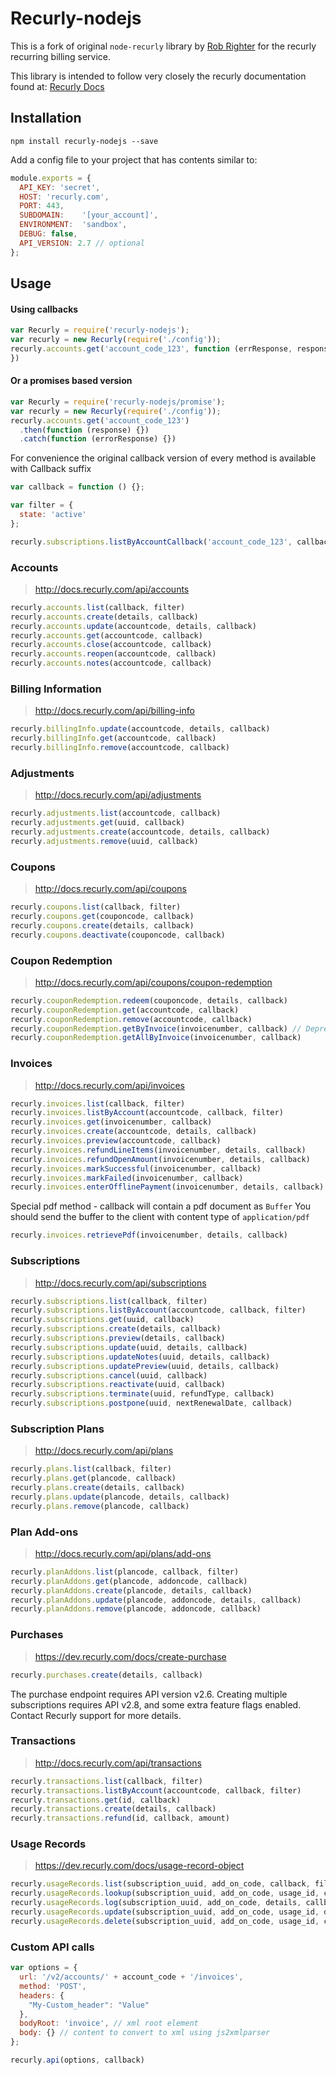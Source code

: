 # Recurly-nodejs

This is a fork of original `node-recurly` library by [Rob Righter](https://github.com/robrighter) for the recurly recurring billing service.

This library is intended to follow very closely the recurly documentation found at: [Recurly Docs](http://docs.recurly.com/)


## Installation
```
npm install recurly-nodejs --save
```

Add a config file to your project that has contents similar to:
```javascript
module.exports = {
  API_KEY: 'secret',
  HOST: 'recurly.com',
  PORT: 443,
  SUBDOMAIN:    '[your_account]',
  ENVIRONMENT:  'sandbox',
  DEBUG: false,
  API_VERSION: 2.7 // optional
};
```

## Usage


#### Using callbacks

```javascript
var Recurly = require('recurly-nodejs');
var recurly = new Recurly(require('./config'));
recurly.accounts.get('account_code_123', function (errResponse, response) {
})
```

#### Or a promises based version

```javascript
var Recurly = require('recurly-nodejs/promise');
var recurly = new Recurly(require('./config'));
recurly.accounts.get('account_code_123')
  .then(function (response) {})
  .catch(function (errorResponse) {})
```

For convenience the original callback version of every method is available with Callback suffix
```javascript
var callback = function () {};

var filter = {
  state: 'active'
};

recurly.subscriptions.listByAccountCallback('account_code_123', callback, filter)
```

### Accounts
> http://docs.recurly.com/api/accounts

```javascript
recurly.accounts.list(callback, filter)
recurly.accounts.create(details, callback)
recurly.accounts.update(accountcode, details, callback)
recurly.accounts.get(accountcode, callback)
recurly.accounts.close(accountcode, callback)
recurly.accounts.reopen(accountcode, callback)
recurly.accounts.notes(accountcode, callback)
```

### Billing Information
> http://docs.recurly.com/api/billing-info

```javascript
recurly.billingInfo.update(accountcode, details, callback)
recurly.billingInfo.get(accountcode, callback)
recurly.billingInfo.remove(accountcode, callback)
```

### Adjustments
> http://docs.recurly.com/api/adjustments
```javascript
recurly.adjustments.list(accountcode, callback)
recurly.adjustments.get(uuid, callback)
recurly.adjustments.create(accountcode, details, callback)
recurly.adjustments.remove(uuid, callback)
```

### Coupons
> http://docs.recurly.com/api/coupons

```javascript
recurly.coupons.list(callback, filter)
recurly.coupons.get(couponcode, callback)
recurly.coupons.create(details, callback)
recurly.coupons.deactivate(couponcode, callback)
```

### Coupon Redemption
> http://docs.recurly.com/api/coupons/coupon-redemption

```javascript
recurly.couponRedemption.redeem(couponcode, details, callback)
recurly.couponRedemption.get(accountcode, callback)
recurly.couponRedemption.remove(accountcode, callback)
recurly.couponRedemption.getByInvoice(invoicenumber, callback) // Deprecated
recurly.couponRedemption.getAllByInvoice(invoicenumber, callback)
```

### Invoices
> http://docs.recurly.com/api/invoices

```javascript
recurly.invoices.list(callback, filter)
recurly.invoices.listByAccount(accountcode, callback, filter)
recurly.invoices.get(invoicenumber, callback)
recurly.invoices.create(accountcode, details, callback)
recurly.invoices.preview(accountcode, callback)
recurly.invoices.refundLineItems(invoicenumber, details, callback)
recurly.invoices.refundOpenAmount(invoicenumber, details, callback)
recurly.invoices.markSuccessful(invoicenumber, callback)
recurly.invoices.markFailed(invoicenumber, callback)
recurly.invoices.enterOfflinePayment(invoicenumber, details, callback)
```

Special pdf method - callback will contain a pdf document as `Buffer`
You should send the buffer to the client with content type of `application/pdf`

```javascript
recurly.invoices.retrievePdf(invoicenumber, details, callback)
```

### Subscriptions
> http://docs.recurly.com/api/subscriptions

```javascript
recurly.subscriptions.list(callback, filter)
recurly.subscriptions.listByAccount(accountcode, callback, filter)
recurly.subscriptions.get(uuid, callback)
recurly.subscriptions.create(details, callback)
recurly.subscriptions.preview(details, callback)
recurly.subscriptions.update(uuid, details, callback)
recurly.subscriptions.updateNotes(uuid, details, callback)
recurly.subscriptions.updatePreview(uuid, details, callback)
recurly.subscriptions.cancel(uuid, callback)
recurly.subscriptions.reactivate(uuid, callback)
recurly.subscriptions.terminate(uuid, refundType, callback)
recurly.subscriptions.postpone(uuid, nextRenewalDate, callback)
```

### Subscription Plans
> http://docs.recurly.com/api/plans

```javascript
recurly.plans.list(callback, filter)
recurly.plans.get(plancode, callback)
recurly.plans.create(details, callback)
recurly.plans.update(plancode, details, callback)
recurly.plans.remove(plancode, callback)
```

### Plan Add-ons
> http://docs.recurly.com/api/plans/add-ons

```javascript
recurly.planAddons.list(plancode, callback, filter)
recurly.planAddons.get(plancode, addoncode, callback)
recurly.planAddons.create(plancode, details, callback)
recurly.planAddons.update(plancode, addoncode, details, callback)
recurly.planAddons.remove(plancode, addoncode, callback)
```

### Purchases
> https://dev.recurly.com/docs/create-purchase

```javascript
recurly.purchases.create(details, callback)
```

The purchase endpoint requires API version v2.6. Creating multiple subscriptions requires
API v2.8, and some extra feature flags enabled. Contact Recurly support for more details.

### Transactions
> http://docs.recurly.com/api/transactions

```javascript
recurly.transactions.list(callback, filter)
recurly.transactions.listByAccount(accountcode, callback, filter)
recurly.transactions.get(id, callback)
recurly.transactions.create(details, callback)
recurly.transactions.refund(id, callback, amount)
```

### Usage Records
> https://dev.recurly.com/docs/usage-record-object

```javascript
recurly.usageRecords.list(subscription_uuid, add_on_code, callback, filter)
recurly.usageRecords.lookup(subscription_uuid, add_on_code, usage_id, callback)
recurly.usageRecords.log(subscription_uuid, add_on_code, details, callback)
recurly.usageRecords.update(subscription_uuid, add_on_code, usage_id, details, callback)
recurly.usageRecords.delete(subscription_uuid, add_on_code, usage_id, callback)
```

### Custom API calls

```javascript
var options = {
  url: '/v2/accounts/' + account_code + '/invoices',
  method: 'POST',
  headers: {
    "My-Custom_header": "Value"
  },
  bodyRoot: 'invoice', // xml root element
  body: {} // content to convert to xml using js2xmlparser
};

recurly.api(options, callback)
```
